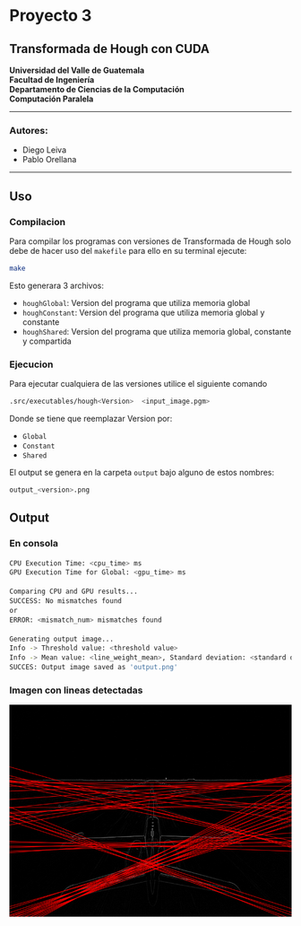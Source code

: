 # Proyecto 3
## Transformada de Hough con CUDA
**Universidad del Valle de Guatemala**\
**Facultad de Ingeniería**\
**Departamento de Ciencias de la Computación**\
**Computación Paralela**

---
### Autores:
- Diego Leiva
- Pablo Orellana

---
## Uso
### Compilacion
Para compilar los programas con versiones de Transformada de Hough solo debe de hacer uso del `makefile`
para ello en su terminal ejecute:
```bash
make
```
Esto generara 3 archivos:
- `houghGlobal`: Version del programa que utiliza memoria global
- `houghConstant`: Version del programa que utiliza memoria global y constante
- `houghShared`: Version del programa que utiliza memoria global, constante y compartida

### Ejecucion
Para ejecutar cualquiera de las versiones utilice el siguiente comando
```bash
.src/executables/hough<Version>  <input_image.pgm>
```

Donde se tiene que reemplazar Version por:
-  `Global`
-  `Constant`
-  `Shared`

El output se genera en la carpeta `output` bajo alguno de estos nombres:
```bash
output_<version>.png
```

## Output
### En consola
```bash
CPU Execution Time: <cpu_time> ms
GPU Execution Time for Global: <gpu_time> ms

Comparing CPU and GPU results...
SUCCESS: No mismatches found
or 
ERROR: <mismatch_num> mismatches found 

Generating output image...
Info -> Threshold value: <threshold value>
Info -> Mean value: <line_weight_mean>, Standard deviation: <standard deviation>
SUCCES: Output image saved as 'output.png'
```

### Imagen con lineas detectadas
![alt text](src/output/output_constant.png)